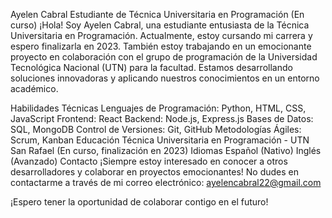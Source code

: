 Ayelen Cabral
Estudiante de Técnica Universitaria en Programación (En curso)
¡Hola! Soy Ayelen Cabral, una estudiante entusiasta de la Técnica Universitaria en Programación. Actualmente, estoy cursando mi carrera y espero finalizarla en 2023. También estoy trabajando en un emocionante proyecto en colaboración con el grupo de programación de la Universidad Tecnológica Nacional (UTN) para la facultad. Estamos desarrollando soluciones innovadoras y aplicando nuestros conocimientos en un entorno académico.

Habilidades Técnicas
Lenguajes de Programación: Python, HTML, CSS, JavaScript
Frontend: React
Backend: Node.js, Express.js
Bases de Datos: SQL, MongoDB
Control de Versiones: Git, GitHub
Metodologías Ágiles: Scrum, Kanban
Educación
Técnica Universitaria en Programación - UTN San Rafael (En curso, finalización en 2023)
Idiomas
Español (Nativo)
Inglés (Avanzado)
Contacto
¡Siempre estoy interesado en conocer a otros desarrolladores y colaborar en proyectos emocionantes! No dudes en contactarme a través de mi correo electrónico: ayelencabral22@gmail.com

¡Espero tener la oportunidad de colaborar contigo en el futuro!
